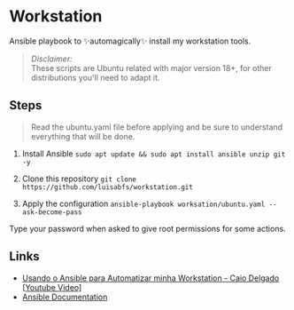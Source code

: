 # Workstation
Ansible playbook to ✨automagically✨ install my workstation tools.

>_Disclaimer:_  
These scripts are Ubuntu related with major version 18+, for other distributions you'll need to adapt it.


## Steps
> Read the ubuntu.yaml file before applying and be sure to understand everything that will be done.

1. Install Ansible
`sudo apt update && sudo apt install ansible unzip git -y`

2. Clone this repository
`git clone https://github.com/luisabfs/workstation.git`

3. Apply the configuration
`ansible-playbook worksation/ubuntu.yaml --ask-become-pass`

Type your password when asked to give root permissions for some actions.

## Links

- [Usando o Ansible para Automatizar minha Workstation - Caio Delgado [Youtube Video]](https://youtu.be/bG2kX7W_s0c)
- [Ansible Documentation](https://docs.ansible.com/)
